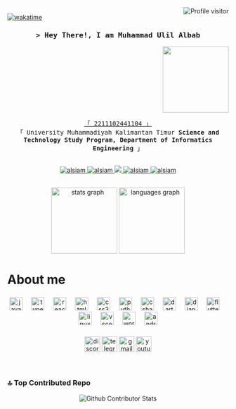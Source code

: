 
<a href="#">
  <img align="right" src="https://komarev.com/ghpvc/?username=alsiam&label=Visitors&color=0e75b6&style=flat" alt="Profile visitor" />
</a>


[![wakatime](https://wakatime.com/badge/user/eebb3dd8-d9b2-40de-9b88-6fd6cac99dbc.svg)](https://wakatime.com/@eebb3dd8-d9b2-40de-9b88-6fd6cac99dbc)

<!-- Intro  -->
<h3 align="center">
        <samp>&gt; Hey There!, I am
                <b>Muhammad Ulil Albab</b>
        </samp>
</h3>

<div style="display: flex; justify-content: right;">
    <img align="center" height="150" src="https://media1.tenor.com/m/bGS2OhhN9tsAAAAd/hello-gojo-satoru.gif" />
</div>


<p align="center"> 
  <samp>
    <a href="#">「 2211102441104 」</a>
    <br>
    「 University Muhammadiyah Kalimantan Timur<b>  Science and Technology Study Program, Department of Informatics Engineering</b> 」
    <br>
    <br>
  </samp>
</p>

<p align="center">
 <a href="https://albapedia.my.id/" target="blank">
  <img src="https://img.shields.io/badge/Website-DC143C?style=for-the-badge&logo=medium&logoColor=white" alt="alsiam" />
 </a>
 <a href="#" target="_blank">
  <img src="https://img.shields.io/badge/LinkedIn-0077B5?style=for-the-badge&logo=linkedin&logoColor=white" alt="alsiam"/>
 </a>
 <!-- <a href="https://dev.to/alsiam" target="_blank">
  <img src="https://img.shields.io/badge/dev.to-0A0A0A?style=for-the-badge&logo=dev.to&logoColor=white" alt="alsiam" />
 </a> -->
 <a href="#" target="_blank">
  <img src="https://img.shields.io/badge/Twitter-1DA1F2?style=for-the-badge&logo=twitter&logoColor=white" />
 </a>
 <a href="https://www.instagram.com/lil.albaa/" target="_blank">
  <img src="https://img.shields.io/badge/Instagram-fe4164?style=for-the-badge&logo=instagram&logoColor=white" alt="alsiam" />
 </a> 
 <a href="https://www.facebook.com/mhd.ulil.3" target="_blank">
  <img src="https://img.shields.io/badge/Facebook-20BEFF?&style=for-the-badge&logo=facebook&logoColor=white" alt="alsiam"  />
  </a> 
</p>
<br />

<div align="center">
  <img src="https://github-readme-streak-stats.herokuapp.com/?user=Albaaaaaa&theme=midnight-purple&hide_border=false" height="150" alt="stats graph"  />
  <img src="https://github-readme-stats.vercel.app/api/top-langs/?username=Albaaaaaa&theme=midnight-purple&hide_border=false&include_all_commits=true&count_private=true&layout=compact" height="150" alt="languages graph"  />
</div>

<!-- About Section -->
 # About me
 

###

<div align="center">
  <img src="https://cdn.jsdelivr.net/gh/devicons/devicon/icons/javascript/javascript-original.svg" height="30" alt="javascript logo"  />
  <img width="12" />
  <img src="https://cdn.jsdelivr.net/gh/devicons/devicon/icons/typescript/typescript-original.svg" height="30" alt="typescript logo"  />
  <img width="12" />
  <img src="https://cdn.jsdelivr.net/gh/devicons/devicon/icons/react/react-original.svg" height="30" alt="react logo"  />
  <img width="12" />
  <img src="https://cdn.jsdelivr.net/gh/devicons/devicon/icons/html5/html5-original.svg" height="30" alt="html5 logo"  />
  <img width="12" />
  <img src="https://cdn.jsdelivr.net/gh/devicons/devicon/icons/css3/css3-original.svg" height="30" alt="css3 logo"  />
  <img width="12" />
  <img src="https://cdn.jsdelivr.net/gh/devicons/devicon/icons/python/python-original.svg" height="30" alt="python logo"  />
  <img width="12" />
  <img src="https://cdn.jsdelivr.net/gh/devicons/devicon/icons/csharp/csharp-original.svg" height="30" alt="csharp logo"  />
  <img width="12" />
  <img src="https://cdn.jsdelivr.net/gh/devicons/devicon/icons/dart/dart-original.svg" height="30" alt="dart logo"  />
  <img width="12" />
  <img src="https://cdn.jsdelivr.net/gh/devicons/devicon/icons/django/django-plain.svg" height="30" alt="django logo"  />
  <img width="12" />
  <img src="https://cdn.jsdelivr.net/gh/devicons/devicon/icons/flutter/flutter-original.svg" height="30" alt="flutter logo"  />
  <img width="12" />
  <img src="https://cdn.jsdelivr.net/gh/devicons/devicon/icons/linux/linux-original.svg" height="30" alt="linux logo"  />
  <img width="12" />
  <img src="https://cdn.jsdelivr.net/gh/devicons/devicon/icons/vscode/vscode-original.svg" height="30" alt="vscode logo"  />
  <img width="12" />
  <img src="https://cdn.jsdelivr.net/gh/devicons/devicon/icons/wordpress/wordpress-original.svg" height="30" alt="wordpress logo"  />
  <img width="12" />
  <img src="https://cdn.jsdelivr.net/gh/devicons/devicon/icons/androidstudio/androidstudio-original.svg" height="30" alt="androidstudio logo"  />
</div>

###

<div align="center">
  <img src="https://img.shields.io/static/v1?message=Discord&logo=discord&label=&color=7289DA&logoColor=white&labelColor=&style=for-the-badge" height="35" alt="discord logo"  />
  <img src="https://img.shields.io/static/v1?message=Telegram&logo=telegram&label=&color=2CA5E0&logoColor=white&labelColor=&style=for-the-badge" height="35" alt="telegram logo"  />
  <img src="https://img.shields.io/static/v1?message=Gmail&logo=gmail&label=&color=D14836&logoColor=white&labelColor=&style=for-the-badge" height="35" alt="gmail logo"  />
  <img src="https://img.shields.io/static/v1?message=Youtube&logo=youtube&label=&color=FF0000&logoColor=white&labelColor=&style=for-the-badge" height="35" alt="youtube logo"  />
</div>

<br>
<br>

### 🔝 Top Contributed Repo
<p align="center">
  <img src="https://github-contributor-stats.vercel.app/api?username=Albaaaaaa&limit=5&theme=midnight-purple&combine_all_yearly_contributions=true" alt="Github Contributor Stats">
</p>


